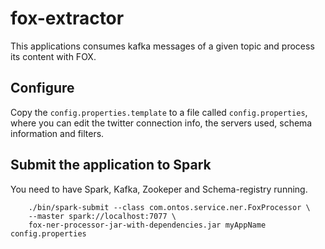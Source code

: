 # fox-extractor

This applications consumes kafka messages of a given topic and process its content with FOX. 

## Configure

Copy the `config.properties.template` to a file called `config.properties`, where you can edit the twitter connection info, the servers used, schema information and filters. 

## Submit the application to Spark

You need to have Spark, Kafka, Zookeper and Schema-registry running.

		./bin/spark-submit --class com.ontos.service.ner.FoxProcessor \
		--master spark://localhost:7077 \
		fox-ner-processor-jar-with-dependencies.jar myAppName config.properties